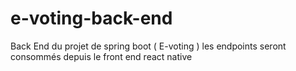 # e-voting-back-end
Back End du projet de spring boot ( E-voting )
les endpoints seront consommés depuis le front end react native 
